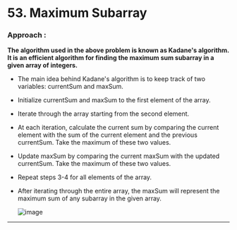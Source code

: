 # 53. Maximum Subarray


### Approach : 

**The algorithm used in the above problem is known as Kadane's algorithm. It is an efficient algorithm for finding the maximum sum subarray in a given array of integers.**

- The main idea behind Kadane's algorithm is to keep track of two variables: currentSum and maxSum.

- Initialize currentSum and maxSum to the first element of the array.
- Iterate through the array starting from the second element.
- At each iteration, calculate the current sum by comparing the current element with the sum of the current element and the previous currentSum. Take the maximum of these two values.
- Update maxSum by comparing the current maxSum with the updated currentSum. Take the maximum of these two values.
- Repeat steps 3-4 for all elements of the array.
- After iterating through the entire array, the maxSum will represent the maximum sum of any subarray in the given array.

  ![image](https://github.com/Nikhilpra17/Leetcode-/assets/97670140/6c9861a7-cd47-423b-b7b4-074cb463edd0)

___
